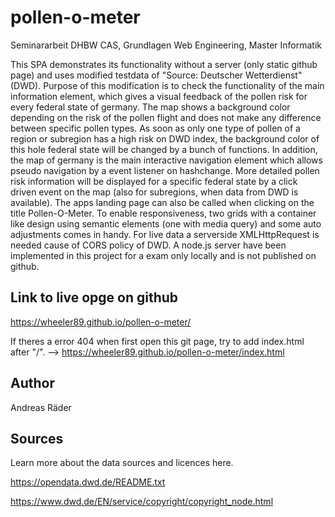 # pollen-o-meter
Seminararbeit DHBW CAS, Grundlagen Web Engineering, Master Informatik

This SPA demonstrates its functionality without a server (only static github page) and uses modified testdata of "Source: Deutscher Wetterdienst" (DWD). Purpose of this modification is to check the functionality of the main information element, which gives a visual feedback of the pollen risk for every federal state of germany. The map shows a background color depending on the risk of the pollen flight and does not make any difference between specific pollen types. As soon as only one type of pollen of a region or subregion has a high risk on DWD index, the background color of this hole federal state will be changed by a bunch of functions. In addition, the map of germany is the main interactive navigation element which allows pseudo navigation by a event listener on hashchange. More detailed pollen risk information will be displayed for a specific federal state by a click driven event on the map (also for subregions, when data from DWD is available). The apps landing page can also be called when clicking on the title Pollen-O-Meter. To enable responsiveness, two grids with a container like design using semantic elements (one with media query) and some auto adjustments comes in handy. For live data a serverside XMLHttpRequest is needed cause of CORS policy of DWD. A node.js server have been implemented in this project for a exam only locally and is not published on github.

## Link to live opge on github
https://wheeler89.github.io/pollen-o-meter/

If theres a error 404 when first open this git page, try to add index.html after "/".
--> https://wheeler89.github.io/pollen-o-meter/index.html

## Author
Andreas Räder

## Sources
Learn more about the data sources and licences here.

https://opendata.dwd.de/README.txt

https://www.dwd.de/EN/service/copyright/copyright_node.html 




